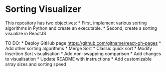 # Sorting Visualizer

This repository has two objectives:
    * First, implement various sorting algorithms in Python and create an executable.
    * Second, create a sorting visualize in ReactJS

TO DO:
    * Deploy GitHub page https://github.com/gitname/react-gh-pages
    * Add other sorting algorithms
        * Merge Sort
        * Classic quick sort
    * Modify Insertion Sort visualisation
        * Add non-swapping comparison
        * Add changes to visualisation
    * Update README with instructions
    * Add customizable array sizes and sorting speed